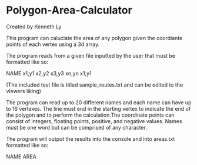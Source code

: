 # Polygon-Area-Calculator
Created by Kenneth Ly 

This program can caluclate the area of any polygon given the coordiante points
of each vertex using a 3d array. 

The program reads from a given file inputted by the user that must be formatted like so:

NAME x1,y1 x2,y2 x3,y3 xn,yn x1,y1

(The included test file is titled sample_routes.txt and can be edited to the viewers liking)

The program can read up to 20 different names and each name can have up to 16 vertexes. 
The line must end in the starting vertex to indicate the end of the polygon and to 
perform the calculation.The coordinate points can consist of integers, floating points,
positive, and negative values. Names must be one word but can be comprised of any character.

The program will output the results into the console and into areas.txt formatted like so:

NAME AREA

